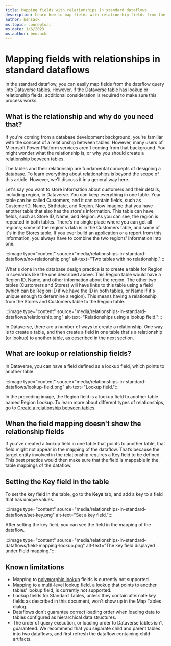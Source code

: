```yaml
---
title: Mapping fields with relationships in standard dataflows
description: Learn how to map fields with relationship fields from the dataflow query to Dataverse tables.
author: bensack
ms.topic: conceptual
ms.date: 1/6/2023
ms.author: bensack
---
```


# Mapping fields with relationships in standard dataflows

In the standard dataflow, you can easily map fields from the dataflow query into Dataverse tables. However, if the Dataverse table has lookup or relationship fields, additional consideration is required to make sure this process works.

## What is the relationship and why do you need that?

If you're coming from a database development background, you're familiar with the concept of a relationship between tables. However, many users of Microsoft Power Platform services aren't coming from that background. You might wonder what the relationship is, or why you should create a relationship between tables.

The tables and their relationship are fundamental concepts of designing a database. To learn everything about relationships is beyond the scope of this article. However, we'll discuss it in a general way here. 

Let's say you want to store information about customers and their details, including region, in Dataverse. You can keep everything in one table. Your table can be called Customers, and it can contain fields, such as CustomerID, Name, Birthdate, and Region. Now imagine that you have another table that also has the store's information. This table can have fields, such as Store ID, Name, and Region. As you can see, the region is repeated in both tables. There's no single place where you can get all regions; some of the region's data is in the Customers table, and some of it's in the Stores table. If you ever build an application or a report from this information, you always have to combine the two regions' information into one.

:::image type="content" source="media/relationships-in-standard-dataflows/no-relationship.png" alt-text="Two tables with no relationship.":::

What's done in the database design practice is to create a table for Region in scenarios like the one described above. This Region table would have a Region ID, Name, and other information about the region. The other two tables (Customers and Stores) will have links to this table using a field (which can be Region ID if we have the ID in both tables, or Name if it's unique enough to determine a region). This means having a relationship from the Stores and Customers table to the Region table.

:::image type="content" source="media/relationships-in-standard-dataflows/relationship.png" alt-text="Relationships using a lookup field.":::

In Dataverse, there are a number of ways to create a relationship. One way is to create a table, and then create a field in one table that's a relationship (or lookup) to another table, as described in the next section.

## What are lookup or relationship fields?

In Dataverse, you can have a field defined as a lookup field, which points to another table.

:::image type="content" source="media/relationships-in-standard-dataflows/lookup-field.png" alt-text="Lookup field.":::

In the preceding image, the Region field is a lookup field to another table named Region Lookup. To learn more about different types of relationships, go to [Create a relationship between tables](/powerapps/maker/common-data-service/data-platform-entity-lookup).

## When the field mapping doesn't show the relationship fields

If you've created a lookup field in one table that points to another table, that field might not appear in the mapping of the dataflow. That’s because the target entity involved in the relationship requires a Key field to be defined. This best practice would then make sure that the field is mappable in the table mappings of the dataflow.

## Setting the Key field in the table

To set the key field in the table, go to the **Keys** tab, and add a key to a field that has unique values.

:::image type="content" source="media/relationships-in-standard-dataflows/set-key.png" alt-text="Set a key field.":::

After setting the key field, you can see the field in the mapping of the dataflow.

:::image type="content" source="media/relationships-in-standard-dataflows/field-mapping-lookup.png" alt-text="The key field displayed under Field mapping.":::

## Known limitations

- Mapping to [polymorphic lookup](/powerapps/maker/canvas-apps/working-with-references#polymorphic-lookups) fields is currently not supported.
- Mapping to a multi-level lookup field, a lookup that points to another tables' lookup field, is currently not supported.
- Lookup fields for Standard Tables, unless they contain alternate key fields as described in this document, won't show up in the Map Tables dialog.
- Dataflows don't guarantee correct loading order when loading data to tables configured as hierarchical data structures.
- The order of query execution, or loading order to Dataverse tables isn't guaranteed. We recommend that you separate child and parent tables into two dataflows, and first refresh the dataflow containing child artifacts. 
